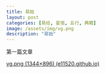 ```yaml
---
title: 易始
layout: post
categories: [易经, 星宿, 五行, 典籍]
image: /assets/img/vg.png
description: "易始"
---
```


第一篇文章

[vg.png (1344×896) (e11520.github.io)](https://e11520.github.io/assets/img/vg.png)
